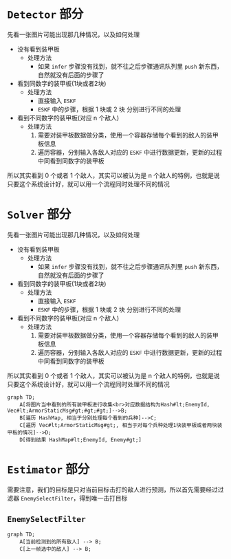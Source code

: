 # `Detector` 部分

先看一张图片可能出现那几种情况，以及如何处理

- 没有看到装甲板
  - 处理方法
    - 如果 `infer` 步骤没有找到，就不往之后步骤通讯队列里 `push` 新东西，自然就没有后面的步骤了
- 看到同数字的装甲板(1块或者2块)
  - 处理方法
    - 直接输入 `ESKF` 
    - `ESKF` 中的步骤，根据 1 块或 2 块 分别进行不同的处理
- 看到不同数字的装甲板(对应 n 个敌人)
  - 处理方法
    1. 需要对装甲板数据做分类，使用一个容器存储每个看到的敌人的装甲板信息
    2. 遍历容器，分别输入各敌人对应的 `ESKF` 中进行数据更新，更新的过程中同看到同数字的装甲板

所以其实看到 0 个或者 1 个敌人，其实可以被认为是 n 个敌人的特例，也就是说只要这个系统设计好，就可以用一个流程同时处理不同的情况

# `Solver` 部分

先看一张图片可能出现那几种情况，以及如何处理

- 没有看到装甲板
  - 处理方法
    - 如果 `infer` 步骤没有找到，就不往之后步骤通讯队列里 `push` 新东西，自然就没有后面的步骤了
- 看到同数字的装甲板(1块或者2块)
  - 处理方法
    - 直接输入 `ESKF` 
    - `ESKF` 中的步骤，根据 1 块或 2 块 分别进行不同的处理
- 看到不同数字的装甲板(对应 n 个敌人)
  - 处理方法
    1. 需要对装甲板数据做分类，使用一个容器存储每个看到的敌人的装甲板信息
    2. 遍历容器，分别输入各敌人对应的 `ESKF` 中进行数据更新，更新的过程中同看到同数字的装甲板

所以其实看到 0 个或者 1 个敌人，其实可以被认为是 n 个敌人的特例，也就是说只要这个系统设计好，就可以用一个流程同时处理不同的情况

```mermaid
graph TD;
	A[将图片当中看到的所有装甲板进行收集<br>对应数据结构为Hash#lt;EnemyId, Vec#lt;ArmorStaticMsg#gt;#gt;#gt;]-->B;
	B[遍历 HashMap, 相当于分别处理每个看到的兵种]-->C;
	C[遍历 Vec#lt;ArmorStaticMsg#gt;, 相当于对每个兵种处理1块装甲板或者两块装甲板的情况]-->D;
	D[得到结果 HashMap#lt;EnemyId, Enemy#gt;]
```

# `Estimator` 部分

需要注意，我们的目标是只对当前目标击打的敌人进行预测，所以首先需要经过过滤器 `EnemySelectFilter`，得到唯一击打目标

## `EnemySelectFilter`

```mermaid
graph TD;
	A[当前检测到的所有敌人] --> B;
	C[上一帧选中的敌人] --> B;
```

